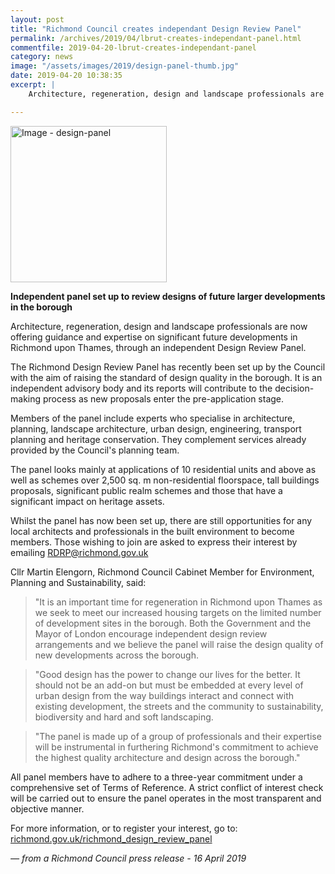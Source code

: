 ```yaml
---
layout: post
title: "Richmond Council creates independant Design Review Panel"
permalink: /archives/2019/04/lbrut-creates-independant-panel.html
commentfile: 2019-04-20-lbrut-creates-independant-panel
category: news
image: "/assets/images/2019/design-panel-thumb.jpg"
date: 2019-04-20 10:38:35
excerpt: |
    Architecture, regeneration, design and landscape professionals are now offering guidance and expertise on significant future developments in Richmond upon Thames, through an independent Design Review Panel.

---
```

<a href="/assets/images/2019/design-panel.jpg" title="Click for a larger image"><img src="/assets/images/2019/design-panel-thumb.jpg" width="250" alt="Image - design-panel"  class="photo right"/></a>

**Independent panel set up to review designs of future larger developments in the borough**

Architecture, regeneration, design and landscape professionals are now offering guidance and expertise on significant future developments in Richmond upon Thames, through an independent Design Review Panel.

The Richmond Design Review Panel has recently been set up by the Council with the aim of raising the standard of design quality in the borough. It is an independent advisory body and its reports will contribute to the decision-making process as new proposals enter the pre-application stage.

Members of the panel include experts who specialise in architecture, planning, landscape architecture, urban design, engineering, transport planning and heritage conservation. They complement services already provided by the Council's planning team.

The panel looks mainly at applications of 10 residential units and above as well as schemes over 2,500 sq. m non-residential floorspace, tall buildings proposals, significant public realm schemes and those that have a significant impact on heritage assets.

Whilst the panel has now been set up, there are still opportunities for any local architects and professionals in the built environment to become members. Those wishing to join are asked to express their interest by emailing [RDRP@richmond.gov.uk](:mailto:RDRP@richmond.gov.uk)

Cllr Martin Elengorn, Richmond Council Cabinet Member for Environment, Planning and Sustainability, said:

> "It is an important time for regeneration in Richmond upon Thames as we seek to meet our increased housing targets on the limited number of development sites in the borough. Both the Government and the Mayor of London encourage independent design review arrangements and we believe the panel will raise the design quality of new developments across the borough.


> "Good design has the power to change our lives for the better. It should not be an add-on but must be embedded at every level of urban design from the way buildings interact and connect with existing development, the streets and the community to sustainability, biodiversity and hard and soft landscaping.


> "The panel is made up of a group of professionals and their expertise will be instrumental in furthering Richmond's commitment to achieve the highest quality architecture and design across the borough."


All panel members have to adhere to a three-year commitment under a comprehensive set of Terms of Reference. A strict conflict of interest check will be carried out to ensure the panel operates in the most transparent and objective manner.

For more information, or to register your interest, go to:  [richmond.gov.uk/richmond_design_review_panel](https://richmond.gov.uk/richmond_design_review_panel)

<cite>&mdash; from a Richmond Council press release - 16 April 2019</cite>
